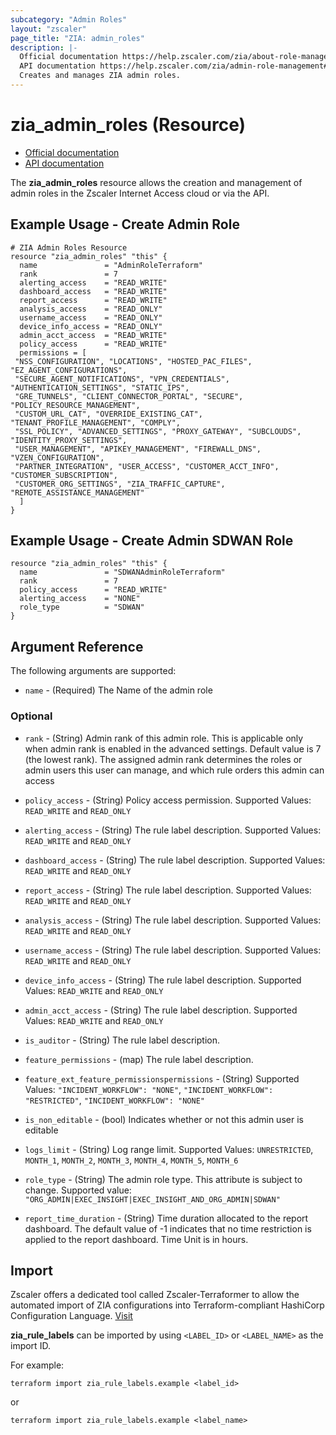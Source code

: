 ```yaml
---
subcategory: "Admin Roles"
layout: "zscaler"
page_title: "ZIA: admin_roles"
description: |-
  Official documentation https://help.zscaler.com/zia/about-role-management
  API documentation https://help.zscaler.com/zia/admin-role-management#/adminRoles-get
  Creates and manages ZIA admin roles.
---
```


# zia_admin_roles (Resource)

* [Official documentation](https://help.zscaler.com/zia/about-role-management)
* [API documentation](https://help.zscaler.com/zia/admin-role-management#/adminRoles-get)

The **zia_admin_roles** resource allows the creation and management of admin roles in the Zscaler Internet Access cloud or via the API.

## Example Usage - Create Admin Role

```hcl
# ZIA Admin Roles Resource
resource "zia_admin_roles" "this" {
  name               = "AdminRoleTerraform"
  rank               = 7
  alerting_access    = "READ_WRITE"
  dashboard_access   = "READ_WRITE"
  report_access      = "READ_WRITE"
  analysis_access    = "READ_ONLY"
  username_access    = "READ_ONLY"
  device_info_access = "READ_ONLY"
  admin_acct_access  = "READ_WRITE"
  policy_access      = "READ_WRITE"
  permissions = [
 "NSS_CONFIGURATION", "LOCATIONS", "HOSTED_PAC_FILES", "EZ_AGENT_CONFIGURATIONS",
 "SECURE_AGENT_NOTIFICATIONS", "VPN_CREDENTIALS", "AUTHENTICATION_SETTINGS", "STATIC_IPS",
 "GRE_TUNNELS", "CLIENT_CONNECTOR_PORTAL", "SECURE", "POLICY_RESOURCE_MANAGEMENT",
 "CUSTOM_URL_CAT", "OVERRIDE_EXISTING_CAT", "TENANT_PROFILE_MANAGEMENT", "COMPLY",
 "SSL_POLICY", "ADVANCED_SETTINGS", "PROXY_GATEWAY", "SUBCLOUDS", "IDENTITY_PROXY_SETTINGS",
 "USER_MANAGEMENT", "APIKEY_MANAGEMENT", "FIREWALL_DNS", "VZEN_CONFIGURATION",
 "PARTNER_INTEGRATION", "USER_ACCESS", "CUSTOMER_ACCT_INFO", "CUSTOMER_SUBSCRIPTION",
 "CUSTOMER_ORG_SETTINGS", "ZIA_TRAFFIC_CAPTURE", "REMOTE_ASSISTANCE_MANAGEMENT"
  ]
}
```

## Example Usage - Create Admin SDWAN Role

```hcl
resource "zia_admin_roles" "this" {
  name               = "SDWANAdminRoleTerraform"
  rank               = 7
  policy_access      = "READ_WRITE"
  alerting_access    = "NONE"
  role_type          = "SDWAN"
}
```

## Argument Reference

The following arguments are supported:

* `name` - (Required) The Name of the admin role

### Optional

* `rank` - (String) Admin rank of this admin role. This is applicable only when admin rank is enabled in the advanced settings. Default value is 7 (the lowest rank). The assigned admin rank determines the roles or admin users this user can manage, and which rule orders this admin can access
* `policy_access` - (String) Policy access permission. Supported Values: `READ_WRITE` and `READ_ONLY`
* `alerting_access` - (String) The rule label description. Supported Values: `READ_WRITE` and `READ_ONLY`
* `dashboard_access` - (String) The rule label description. Supported Values: `READ_WRITE` and `READ_ONLY`
* `report_access` - (String) The rule label description. Supported Values: `READ_WRITE` and `READ_ONLY`
* `analysis_access` - (String) The rule label description. Supported Values: `READ_WRITE` and `READ_ONLY`
* `username_access` - (String) The rule label description. Supported Values: `READ_WRITE` and `READ_ONLY`
* `device_info_access` - (String) The rule label description. Supported Values: `READ_WRITE` and `READ_ONLY`
* `admin_acct_access` - (String) The rule label description. Supported Values: `READ_WRITE` and `READ_ONLY`
* `is_auditor` - (String) The rule label description.
* `feature_permissions` - (map) The rule label description.
* `feature_ext_feature_permissionspermissions` - (String) Supported Values: `"INCIDENT_WORKFLOW": "NONE"`, `"INCIDENT_WORKFLOW": "RESTRICTED"`, `"INCIDENT_WORKFLOW": "NONE"`

* `is_non_editable` - (bool) Indicates whether or not this admin user is editable
* `logs_limit` - (String) Log range limit. Supported Values: `UNRESTRICTED`, `MONTH_1`, `MONTH_2`, `MONTH_3`, `MONTH_4`, `MONTH_5`, `MONTH_6`
* `role_type` - (String) The admin role type. This attribute is subject to change. Supported value: `"ORG_ADMIN|EXEC_INSIGHT|EXEC_INSIGHT_AND_ORG_ADMIN|SDWAN"`
* `report_time_duration` - (String) Time duration allocated to the report dashboard. The default value of -1 indicates that no time restriction is applied to the report dashboard. Time Unit is in hours.

## Import

Zscaler offers a dedicated tool called Zscaler-Terraformer to allow the automated import of ZIA configurations into Terraform-compliant HashiCorp Configuration Language.
[Visit](https://github.com/zscaler/zscaler-terraformer)

**zia_rule_labels** can be imported by using `<LABEL_ID>` or `<LABEL_NAME>` as the import ID.

For example:

```shell
terraform import zia_rule_labels.example <label_id>
```

or

```shell
terraform import zia_rule_labels.example <label_name>
```
